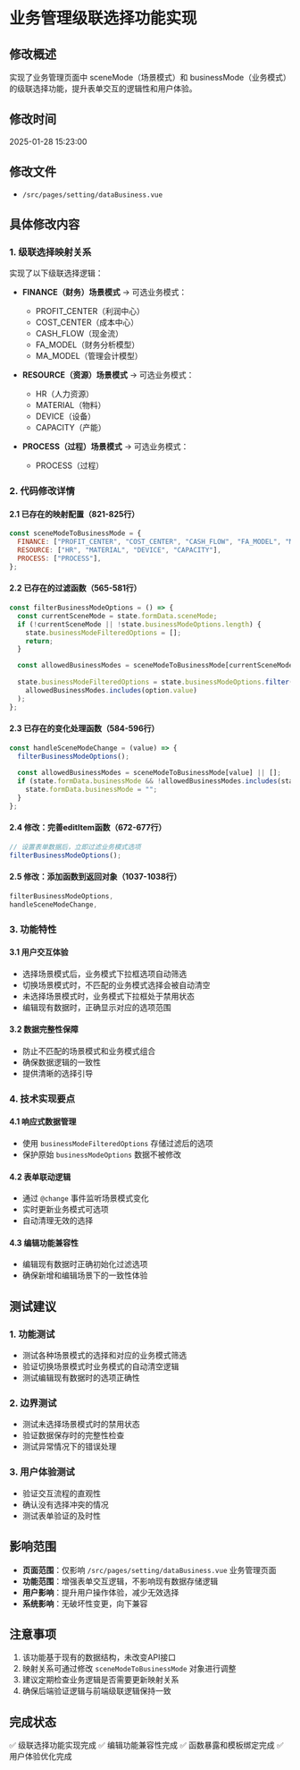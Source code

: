 # 业务管理级联选择功能实现

## 修改概述
实现了业务管理页面中 sceneMode（场景模式）和 businessMode（业务模式）的级联选择功能，提升表单交互的逻辑性和用户体验。

## 修改时间
2025-01-28 15:23:00

## 修改文件
- `/src/pages/setting/dataBusiness.vue`

## 具体修改内容

### 1. 级联选择映射关系
实现了以下级联选择逻辑：

- **FINANCE（财务）场景模式** → 可选业务模式：
  - PROFIT_CENTER（利润中心）
  - COST_CENTER（成本中心）
  - CASH_FLOW（现金流）
  - FA_MODEL（财务分析模型）
  - MA_MODEL（管理会计模型）

- **RESOURCE（资源）场景模式** → 可选业务模式：
  - HR（人力资源）
  - MATERIAL（物料）
  - DEVICE（设备）
  - CAPACITY（产能）

- **PROCESS（过程）场景模式** → 可选业务模式：
  - PROCESS（过程）

### 2. 代码修改详情

#### 2.1 已存在的映射配置（821-825行）
```javascript
const sceneModeToBusinessMode = {
  FINANCE: ["PROFIT_CENTER", "COST_CENTER", "CASH_FLOW", "FA_MODEL", "MA_MODEL"],
  RESOURCE: ["HR", "MATERIAL", "DEVICE", "CAPACITY"],
  PROCESS: ["PROCESS"],
};
```

#### 2.2 已存在的过滤函数（565-581行）
```javascript
const filterBusinessModeOptions = () => {
  const currentSceneMode = state.formData.sceneMode;
  if (!currentSceneMode || !state.businessModeOptions.length) {
    state.businessModeFilteredOptions = [];
    return;
  }

  const allowedBusinessModes = sceneModeToBusinessMode[currentSceneMode] || [];
  
  state.businessModeFilteredOptions = state.businessModeOptions.filter(option => 
    allowedBusinessModes.includes(option.value)
  );
};
```

#### 2.3 已存在的变化处理函数（584-596行）
```javascript
const handleSceneModeChange = (value) => {
  filterBusinessModeOptions();
  
  const allowedBusinessModes = sceneModeToBusinessMode[value] || [];
  if (state.formData.businessMode && !allowedBusinessModes.includes(state.formData.businessMode)) {
    state.formData.businessMode = "";
  }
};
```

#### 2.4 修改：完善editItem函数（672-677行）
```javascript
// 设置表单数据后，立即过滤业务模式选项
filterBusinessModeOptions();
```

#### 2.5 修改：添加函数到返回对象（1037-1038行）
```javascript
filterBusinessModeOptions,
handleSceneModeChange,
```

### 3. 功能特性

#### 3.1 用户交互体验
- 选择场景模式后，业务模式下拉框选项自动筛选
- 切换场景模式时，不匹配的业务模式选择会被自动清空
- 未选择场景模式时，业务模式下拉框处于禁用状态
- 编辑现有数据时，正确显示对应的选项范围

#### 3.2 数据完整性保障
- 防止不匹配的场景模式和业务模式组合
- 确保数据逻辑的一致性
- 提供清晰的选择引导

### 4. 技术实现要点

#### 4.1 响应式数据管理
- 使用 `businessModeFilteredOptions` 存储过滤后的选项
- 保护原始 `businessModeOptions` 数据不被修改

#### 4.2 表单联动逻辑
- 通过 `@change` 事件监听场景模式变化
- 实时更新业务模式可选项
- 自动清理无效的选择

#### 4.3 编辑功能兼容性
- 编辑现有数据时正确初始化过滤选项
- 确保新增和编辑场景下的一致性体验

## 测试建议

### 1. 功能测试
- 测试各种场景模式的选择和对应的业务模式筛选
- 验证切换场景模式时业务模式的自动清空逻辑
- 测试编辑现有数据时的选项正确性

### 2. 边界测试
- 测试未选择场景模式时的禁用状态
- 验证数据保存时的完整性检查
- 测试异常情况下的错误处理

### 3. 用户体验测试
- 验证交互流程的直观性
- 确认没有选择冲突的情况
- 测试表单验证的及时性

## 影响范围
- **页面范围**：仅影响 `/src/pages/setting/dataBusiness.vue` 业务管理页面
- **功能范围**：增强表单交互逻辑，不影响现有数据存储逻辑
- **用户影响**：提升用户操作体验，减少无效选择
- **系统影响**：无破坏性变更，向下兼容

## 注意事项
1. 该功能基于现有的数据结构，未改变API接口
2. 映射关系可通过修改 `sceneModeToBusinessMode` 对象进行调整
3. 建议定期检查业务逻辑是否需要更新映射关系
4. 确保后端验证逻辑与前端级联逻辑保持一致

## 完成状态
✅ 级联选择功能实现完成
✅ 编辑功能兼容性完成
✅ 函数暴露和模板绑定完成
✅ 用户体验优化完成